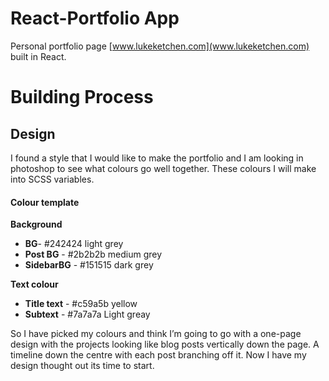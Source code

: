 # React-Portfolio App

Personal portfolio page [www.lukeketchen.com](www.lukeketchen.com) built in React.

# Building Process

## Design

I found a style that I would like to make the portfolio and I am looking in photoshop to see what colours go well together. These colours I will make into SCSS variables.

#### Colour template

**Background**

- **BG**- #242424 light grey
- **Post BG** - #2b2b2b medium grey
- **SidebarBG** - #151515 dark grey

**Text colour**

- **Title text** - #c59a5b yellow
- **Subtext** - #7a7a7a Light greay

So I have picked my colours and think I’m going to go with a one-page design with the projects looking like blog posts vertically down the page. A timeline down the centre with each post branching off it. Now I have my design thought out its time to start.
